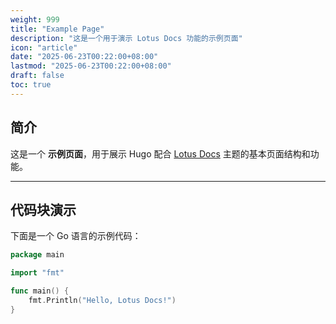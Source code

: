 ```yaml
---
weight: 999
title: "Example Page"
description: "这是一个用于演示 Lotus Docs 功能的示例页面"
icon: "article"
date: "2025-06-23T00:22:00+08:00"
lastmod: "2025-06-23T00:22:00+08:00"
draft: false
toc: true
---
```


## 简介

这是一个 **示例页面**，用于展示 Hugo 配合 [Lotus Docs](https://github.com/colinwilson/lotusdocs) 主题的基本页面结构和功能。

---

## 代码块演示

下面是一个 Go 语言的示例代码：

```go
package main

import "fmt"

func main() {
    fmt.Println("Hello, Lotus Docs!")
}
